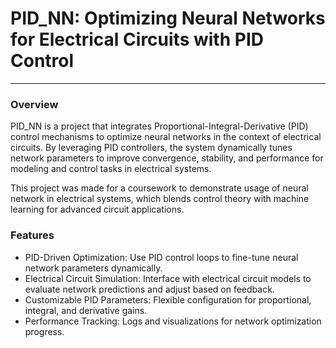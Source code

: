 
# PID_NN: Optimizing Neural Networks for Electrical Circuits with PID Control
****

### Overview
PID_NN is a project that integrates Proportional-Integral-Derivative (PID) control mechanisms to optimize neural networks in the context of electrical circuits. By leveraging PID controllers, the system dynamically tunes network parameters to improve convergence, stability, and performance for modeling and control tasks in electrical systems.

This project was made for a coursework to demonstrate usage of neural network in electrical systems, which blends control theory with machine learning for advanced circuit applications.

### Features

- PID-Driven Optimization: Use PID control loops to fine-tune neural network parameters dynamically.
- Electrical Circuit Simulation: Interface with electrical circuit models to evaluate network predictions and adjust based on feedback.
- Customizable PID Parameters: Flexible configuration for proportional, integral, and derivative gains.
- Performance Tracking: Logs and visualizations for network optimization progress.
